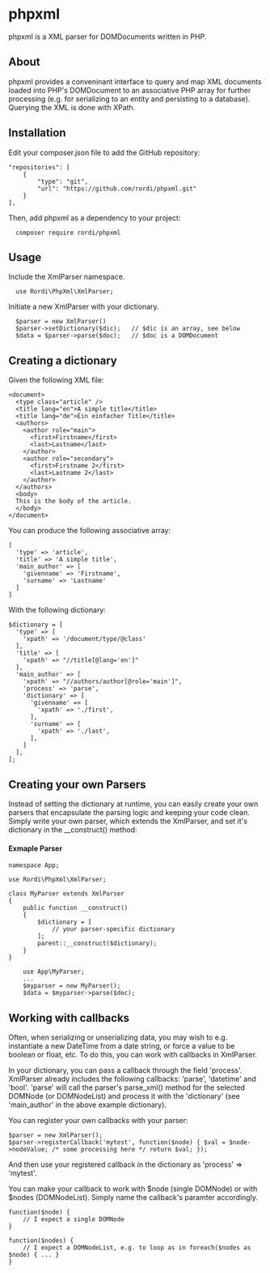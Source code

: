 # phpxml

phpxml is a XML parser for DOMDocuments written in PHP.


## About

phpxml provides a conveninant interface to query and map XML documents loaded into PHP's DOMDocument to an associative PHP array for further processing (e.g. for serializing to an entity and persisting to a database). Querying the XML is done with XPath.


## Installation

Edit your composer.json file to add the GitHub repository:

~~~~ 
"repositories": [
    {
        "type": "git",
        "url": "https://github.com/rordi/phpxml.git"
    }
],
~~~~ 
    
Then, add phpxml as a dependency to your project:
~~~~ 
  composer require rordi/phpxml
~~~~ 


## Usage

Include the XmlParser namespace.

~~~~
  use Rordi\PhpXml\XmlParser;
~~~~

Initiate a new XmlParser with your dictionary.

~~~~
  $parser = new XmlParser()
  $parser->setDictionary($dic);   // $dic is an array, see below
  $data = $parser->parse($doc);   // $doc is a DOMDocument
~~~~ 


## Creating a dictionary

Given the following XML file:

~~~~ 
<document>
  <type class="article" />
  <title lang="en">A simple title</title>
  <title lang="de">Ein einfacher Title</title>
  <authors>
    <author role="main">
      <first>Firstname</first>
      <last>Lastname</last>
    </author>
    <author role="secondary">
      <first>Firstname 2</first>
      <last>Lastname 2</last>
    </author>
  </authors>
  <body>
  This is the body of the article.
  </body>
</document>
~~~~ 

You can produce the following associative array:

~~~~ 
[
  'type' => 'article',
  'title' => 'A simple title',
  'main_author' => [
    'givenname' => 'Firstname',
    'surname' => 'Lastname'
  ]
]
~~~~ 

With the following dictionary:

~~~~ 
$dictionary = [
  'type' => [
    'xpath' => '/document/type/@class'
  ],
  'title' => [
    'xpath' => "//title[@lang='en']"
  ],
  'main_author' => [
    'xpath' => "//authors/author[@role='main']",
    'process' => 'parse',
    'dictionary' => [
      'givenname' => [
        'xpath' => './first',
      ],
      'surname' => [
        'xpath' => './last',
      ],
    ]
  ],
];
~~~~ 

## Creating your own Parsers

Instead of setting the dictionary at runtime, you can easily create your own parsers that encapsulate the parsing logic and keeping your code clean. Simply write your own parser, which extends the XmlParser, and set it's dictionary in the __construct() method:

#### Exmaple Parser

~~~~ 
namespace App;

use Rordi\PhpXml\XmlParser;

class MyParser extends XmlParser 
{
    public function __construct()
    {
        $dictionary = [
            // your parser-specific dictionary
        ];
        parent::__construct($dictionary);
    }
}
~~~~ 

~~~~ 
    use App\MyParser;
    ...
    $myparser = new MyParser();
    $data = $myparser->parse($doc);
~~~~ 

## Working with callbacks

Often, when serializing or unserializing data, you may wish to e.g. instantiate a new DateTime from a date string, or force a value to be boolean or float, etc. To do this, you can work with callbacks in XmlParser.

In your dictionary, you can pass a callback through the field 'process'. XmlParser already includes the following callbacks: 'parse', 'datetime' and 'bool'. 'parse' will call the parser's parse_xml() method for the selected DOMNode (or DOMNodeList) and process it with the 'dictionary' (see 'main_author' in the above example dictionary). 

You can register your own callbacks with your parser:

~~~~ 
$parser = new XmlParser();
$parser->registerCallback('mytest', function($node) { $val = $node->nodeValue; /* some processing here */ return $val; });
~~~~ 

And then use your registered callback in the dictionary as 'process' => 'mytest'. 

You can make your callback to work with $node (single DOMNode) or with $nodes (DOMNodeList). Simply name the callback's paramter accordingly.

~~~~ 
function($node) {
    // I expect a single DOMNode
}

function($nodes) {
    // I expect a DOMNodeList, e.g. to loop as in foreach($nodes as $node) { ... }
}
~~~~ 
